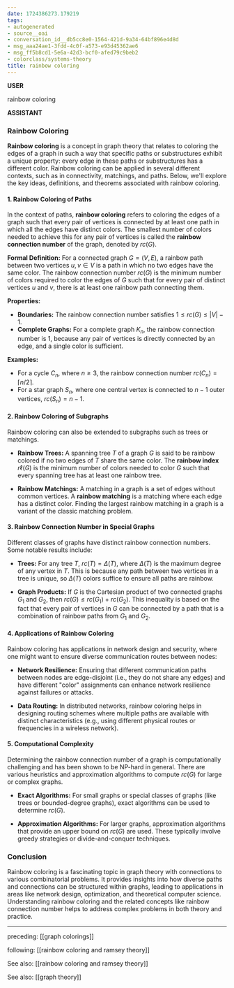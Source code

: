 ```yaml
---
date: 1724386273.179219
tags:
- autogenerated
- source__oai
- conversation_id__db5cc8e0-1564-421d-9a34-64bf896e4d8d
- msg_aaa24ae1-3fdd-4c0f-a573-e93d45362ae6
- msg_ff5b8cd1-5e6a-42d3-bcf0-afed79c9beb2
- colorclass/systems-theory
title: rainbow coloring
---
```


**USER**

rainbow coloring


**ASSISTANT**

### Rainbow Coloring

**Rainbow coloring** is a concept in graph theory that relates to coloring the edges of a graph in such a way that specific paths or substructures exhibit a unique property: every edge in these paths or substructures has a different color. Rainbow coloring can be applied in several different contexts, such as in connectivity, matchings, and paths. Below, we'll explore the key ideas, definitions, and theorems associated with rainbow coloring.

#### 1. **Rainbow Coloring of Paths**

In the context of paths, **rainbow coloring** refers to coloring the edges of a graph such that every pair of vertices is connected by at least one path in which all the edges have distinct colors. The smallest number of colors needed to achieve this for any pair of vertices is called the **rainbow connection number** of the graph, denoted by $rc(G)$.

**Formal Definition:**
For a connected graph $G = (V, E)$, a rainbow path between two vertices $u, v \in V$ is a path in which no two edges have the same color. The rainbow connection number $rc(G)$ is the minimum number of colors required to color the edges of $G$ such that for every pair of distinct vertices $u$ and $v$, there is at least one rainbow path connecting them.

**Properties:**
- **Boundaries:** The rainbow connection number satisfies $1 \leq rc(G) \leq |V|-1$.
- **Complete Graphs:** For a complete graph $K_n$, the rainbow connection number is 1, because any pair of vertices is directly connected by an edge, and a single color is sufficient.

**Examples:**
- For a cycle $C_n$, where $n \geq 3$, the rainbow connection number $rc(C_n) = \lceil n/2 \rceil$.
- For a star graph $S_n$, where one central vertex is connected to $n-1$ outer vertices, $rc(S_n) = n-1$.

#### 2. **Rainbow Coloring of Subgraphs**

Rainbow coloring can also be extended to subgraphs such as trees or matchings.

- **Rainbow Trees:** A spanning tree $T$ of a graph $G$ is said to be rainbow colored if no two edges of $T$ share the same color. The **rainbow index** $r\ell(G)$ is the minimum number of colors needed to color $G$ such that every spanning tree has at least one rainbow tree.

- **Rainbow Matchings:** A matching in a graph is a set of edges without common vertices. A **rainbow matching** is a matching where each edge has a distinct color. Finding the largest rainbow matching in a graph is a variant of the classic matching problem.

#### 3. **Rainbow Connection Number in Special Graphs**

Different classes of graphs have distinct rainbow connection numbers. Some notable results include:

- **Trees:** For any tree $T$, $rc(T) = \Delta(T)$, where $\Delta(T)$ is the maximum degree of any vertex in $T$. This is because any path between two vertices in a tree is unique, so $\Delta(T)$ colors suffice to ensure all paths are rainbow.

- **Graph Products:** If $G$ is the Cartesian product of two connected graphs $G_1$ and $G_2$, then $rc(G) \leq rc(G_1) + rc(G_2)$. This inequality is based on the fact that every pair of vertices in $G$ can be connected by a path that is a combination of rainbow paths from $G_1$ and $G_2$.

#### 4. **Applications of Rainbow Coloring**

Rainbow coloring has applications in network design and security, where one might want to ensure diverse communication routes between nodes:

- **Network Resilience:** Ensuring that different communication paths between nodes are edge-disjoint (i.e., they do not share any edges) and have different "color" assignments can enhance network resilience against failures or attacks.

- **Data Routing:** In distributed networks, rainbow coloring helps in designing routing schemes where multiple paths are available with distinct characteristics (e.g., using different physical routes or frequencies in a wireless network).

#### 5. **Computational Complexity**

Determining the rainbow connection number of a graph is computationally challenging and has been shown to be NP-hard in general. There are various heuristics and approximation algorithms to compute $rc(G)$ for large or complex graphs.

- **Exact Algorithms:** For small graphs or special classes of graphs (like trees or bounded-degree graphs), exact algorithms can be used to determine $rc(G)$.
  
- **Approximation Algorithms:** For larger graphs, approximation algorithms that provide an upper bound on $rc(G)$ are used. These typically involve greedy strategies or divide-and-conquer techniques.

### Conclusion

Rainbow coloring is a fascinating topic in graph theory with connections to various combinatorial problems. It provides insights into how diverse paths and connections can be structured within graphs, leading to applications in areas like network design, optimization, and theoretical computer science. Understanding rainbow coloring and the related concepts like rainbow connection number helps to address complex problems in both theory and practice.


---

preceding: [[graph colorings]]  


following: [[rainbow coloring and ramsey theory]]

See also: [[rainbow coloring and ramsey theory]]


See also: [[graph theory]]